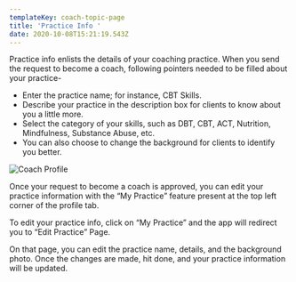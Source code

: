 ```yaml
---
templateKey: coach-topic-page
title: 'Practice Info '
date: 2020-10-08T15:21:19.543Z
---
```

Practice info enlists the details of your coaching practice. When you send the request to become a coach, following pointers needed to be filled about your practice-

* Enter the practice name; for instance, CBT Skills.
* Describe your practice in the description box for clients to know about you a little more. 
* Select the category of your skills, such as DBT, CBT, ACT, Nutrition, Mindfulness, Substance Abuse, etc.
* You can also choose to change the background for clients to identify you better. 

![Coach Profile](/img/coach-profile-i.png "Coach Profile")

Once your request to become a coach is approved, you can edit your practice information with the “My Practice” feature present at the top left corner of the profile tab. 

To edit your practice info, click on “My Practice” and the app will redirect you to “Edit Practice” Page. 

On that page, you can edit the practice name, details, and the background photo. Once the changes are made, hit done, and your practice information will be updated.
